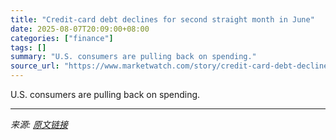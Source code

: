 ```yaml
---
title: "Credit-card debt declines for second straight month in June"
date: 2025-08-07T20:09:00+08:00
categories: ["finance"]
tags: []
summary: "U.S. consumers are pulling back on spending."
source_url: "https://www.marketwatch.com/story/credit-card-debt-declines-for-second-straight-month-in-june-b1fc6427?mod=mw_rss_topstories"
---
```


U.S. consumers are pulling back on spending.

---

*来源: [原文链接](https://www.marketwatch.com/story/credit-card-debt-declines-for-second-straight-month-in-june-b1fc6427?mod=mw_rss_topstories)*
